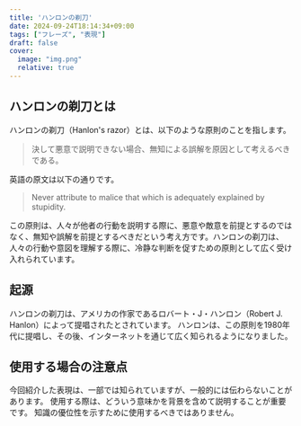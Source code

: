 ```yaml
---
title: 'ハンロンの剃刀'
date: 2024-09-24T18:14:34+09:00
tags: ["フレーズ", "表現"]
draft: false
cover:
  image: "img.png"
  relative: true
---
```


## ハンロンの剃刀とは

ハンロンの剃刀（Hanlon's razor）とは、以下のような原則のことを指します。

> 決して悪意で説明できない場合、無知による誤解を原因として考えるべきである。

英語の原文は以下の通りです。

> Never attribute to malice that which is adequately explained by stupidity.

この原則は、人々が他者の行動を説明する際に、悪意や敵意を前提とするのではなく、無知や誤解を前提とするべきだという考え方です。ハンロンの剃刀は、人々の行動や意図を理解する際に、冷静な判断を促すための原則として広く受け入れられています。

## 起源

ハンロンの剃刀は、アメリカの作家であるロバート・J・ハンロン（Robert J. Hanlon）によって提唱されたとされています。
ハンロンは、この原則を1980年代に提唱し、その後、インターネットを通じて広く知られるようになりました。

## 使用する場合の注意点

今回紹介した表現は、一部では知られていますが、一般的には伝わらないことがあります。
使用する際は、どういう意味かを背景を含めて説明することが重要です。
知識の優位性を示すために使用するべきではありません。

